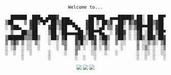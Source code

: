 <pre align="center">
Welcome to...

  ██████  ███▄ ▄███▓ ▄▄▄       ██▀███  ▄▄▄█████▓ ██░ ██  ██▀███  
▒██    ▒ ▓██▒▀█▀ ██▒▒████▄    ▓██ ▒ ██▒▓  ██▒ ▓▒▓██░ ██▒▓██ ▒ ██▒
░ ▓██▄   ▓██    ▓██░▒██  ▀█▄  ▓██ ░▄█ ▒▒ ▓██░ ▒░▒██▀▀██░▓██ ░▄█ ▒
  ▒   ██▒▒██    ▒██ ░██▄▄▄▄██ ▒██▀▀█▄  ░ ▓██▓ ░ ░▓█ ░██ ▒██▀▀█▄  
▒██████▒▒▒██▒   ░██▒ ▓█   ▓██▒░██▓ ▒██▒  ▒██▒ ░ ░▓█▒░██▓░██▓ ▒██▒
▒ ▒▓▒ ▒ ░░ ▒░   ░  ░ ▒▒   ▓▒█░░ ▒▓ ░▒▓░  ▒ ░░    ▒ ░░▒░▒░ ▒▓ ░▒▓░
░ ░▒  ░ ░░  ░      ░  ▒   ▒▒ ░  ░▒ ░ ▒░    ░     ▒ ░▒░ ░  ░▒ ░ ▒░
░  ░  ░  ░      ░     ░   ▒     ░░   ░   ░       ░  ░░ ░  ░░   ░
      ░         ░         ░  ░   ░               ░  ░  ░   ░     
</pre>

<div align="center">
  <img src="https://img.shields.io/badge/hiring-open-brightgreen">
  <img src="https://img.shields.io/badge/members-113-blue">
  <img src="https://img.shields.io/badge/location-Roppongi-00ac9b">
</div>

